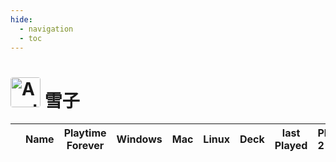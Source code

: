 ```yaml
---
hide:
  - navigation
  - toc
---
```

# <a href="https://steamcommunity.com/id/terrorgabber65419/" target="_blank"><img src="https://avatars.steamstatic.com/83970ee08929e0e5a29d45e766046ec4a0c3f73f_full.jpg" alt="Avatar" style="width:48px;height:48px;border-radius:4px;"></a> 雪子

<table id="charts-table" class="display" style="width:100%">
        <thead>
            <tr>
                <th></th>
                <th>Name</th>
                <th>Playtime Forever</th>
                <th>Windows</th>
                <th>Mac</th>
                <th>Linux</th>
                <th>Deck</th>
                <th>last Played</th>
                <th>Playtime 2 Weeks</th>
            </tr>
        </thead>
        <tbody>
    </tbody>
</table>
